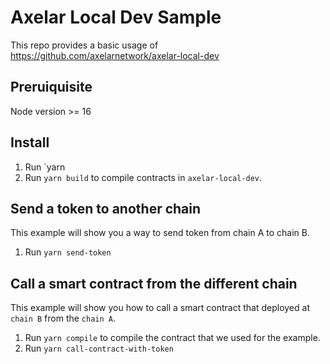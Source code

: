 # Axelar Local Dev Sample

This repo provides a basic usage of https://github.com/axelarnetwork/axelar-local-dev

## Preruiquisite

Node version >= 16

## Install

1. Run `yarn
2. Run `yarn build` to compile contracts in `axelar-local-dev`.

## Send a token to another chain

This example will show you a way to send token from chain A to chain B.

1. Run `yarn send-token`

## Call a smart contract from the different chain

This example will show you how to call a smart contract that deployed at `chain B` from the `chain A`.

1. Run `yarn compile` to compile the contract that we used for the example.
2. Run `yarn call-contract-with-token`
